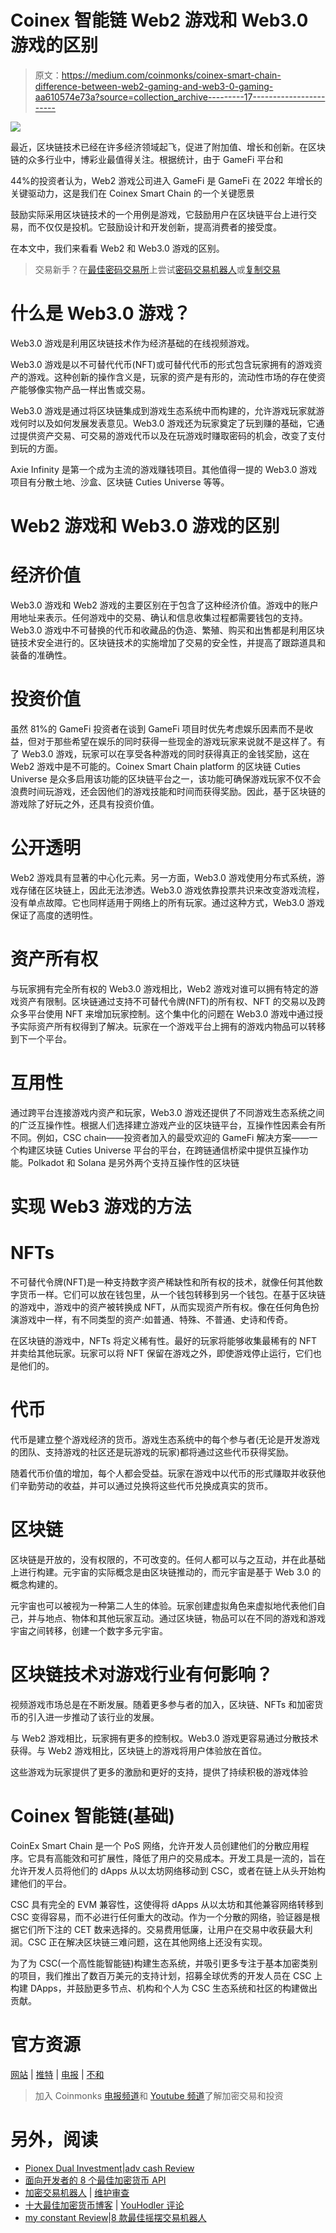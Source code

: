 # Coinex 智能链 Web2 游戏和 Web3.0 游戏的区别

> 原文：<https://medium.com/coinmonks/coinex-smart-chain-difference-between-web2-gaming-and-web3-0-gaming-aa610574e73a?source=collection_archive---------17----------------------->

![](img/71433a0b01311ab6bc3dc03e6dfc56e5.png)

最近，区块链技术已经在许多经济领域起飞，促进了附加值、增长和创新。在区块链的众多行业中，博彩业最值得关注。根据统计，由于 GameFi 平台和

44%的投资者认为，Web2 游戏公司进入 GameFi 是 GameFi 在 2022 年增长的关键驱动力，这是我们在 Coinex Smart Chain 的一个关键愿景

鼓励实际采用区块链技术的一个用例是游戏，它鼓励用户在区块链平台上进行交易，而不仅仅是投机。它鼓励设计和开发创新，提高消费者的接受度。

在本文中，我们来看看 Web2 和 Web3.0 游戏的区别。

> 交易新手？在[最佳密码交易所](/coinmonks/crypto-exchange-dd2f9d6f3769)上尝试[密码交易机器人](/coinmonks/crypto-trading-bot-c2ffce8acb2a)或[复制交易](/coinmonks/top-10-crypto-copy-trading-platforms-for-beginners-d0c37c7d698c)

# 什么是 Web3.0 游戏？

Web3.0 游戏是利用区块链技术作为经济基础的在线视频游戏。

Web3.0 游戏是以不可替代代币(NFT)或可替代代币的形式包含玩家拥有的游戏资产的游戏。这种创新的操作含义是，玩家的资产是有形的，流动性市场的存在使资产能够像实物产品一样出售或交易。

Web3.0 游戏是通过将区块链集成到游戏生态系统中而构建的，允许游戏玩家就游戏何时以及如何发展发表意见。Web3.0 游戏还为玩家奠定了玩到赚的基础，它通过提供资产交易、可交易的游戏代币以及在玩游戏时赚取密码的机会，改变了支付到玩的方面。

Axie Infinity 是第一个成为主流的游戏赚钱项目。其他值得一提的 Web3.0 游戏项目有分散土地、沙盒、区块链 Cuties Universe 等等。

# Web2 游戏和 Web3.0 游戏的区别

# 经济价值

Web3.0 游戏和 Web2 游戏的主要区别在于包含了这种经济价值。游戏中的账户用地址来表示。任何游戏中的交易、确认和信息收集过程都需要钱包的支持。Web3.0 游戏中不可替换的代币和收藏品的伪造、繁殖、购买和出售都是利用区块链技术安全进行的。区块链技术的实施增加了交易的安全性，并提高了跟踪道具和装备的准确性。

# 投资价值

虽然 81%的 GameFi 投资者在谈到 GameFi 项目时优先考虑娱乐因素而不是收益，但对于那些希望在娱乐的同时获得一些现金的游戏玩家来说就不是这样了。有了 Web3.0 游戏，玩家可以在享受各种游戏的同时获得真正的金钱奖励，这在 Web2 游戏中是不可能的。Coinex Smart Chain platform 的区块链 Cuties Universe 是众多启用该功能的区块链平台之一，该功能可确保游戏玩家不仅不会浪费时间玩游戏，还会因他们的游戏技能和时间而获得奖励。因此，基于区块链的游戏除了好玩之外，还具有投资价值。

# 公开透明

Web2 游戏具有显著的中心化元素。另一方面，Web3.0 游戏使用分布式系统，游戏存储在区块链上，因此无法渗透。Web3.0 游戏依靠投票共识来改变游戏流程，没有单点故障。它也同样适用于网络上的所有玩家。通过这种方式，Web3.0 游戏保证了高度的透明性。

# 资产所有权

与玩家拥有完全所有权的 Web3.0 游戏相比，Web2 游戏对谁可以拥有特定的游戏资产有限制。区块链通过支持不可替代令牌(NFT)的所有权、NFT 的交易以及跨众多平台使用 NFT 来增加玩家控制。这个集中化的问题在 Web3.0 游戏中通过授予实际资产所有权得到了解决。玩家在一个游戏平台上拥有的游戏内物品可以转移到下一个平台。

# 互用性

通过跨平台连接游戏内资产和玩家，Web3.0 游戏还提供了不同游戏生态系统之间的广泛互操作性。根据人们选择建立游戏产业的区块链平台，互操作性因素会有所不同。例如，CSC chain——投资者加入的最受欢迎的 GameFi 解决方案——一个构建区块链 Cuties Universe 平台的平台，在跨链通信桥梁中提供互操作功能。Polkadot 和 Solana 是另外两个支持互操作性的区块链

# 实现 Web3 游戏的方法

# NFTs

不可替代令牌(NFT)是一种支持数字资产稀缺性和所有权的技术，就像任何其他数字货币一样。它们可以放在钱包里，从一个钱包转移到另一个钱包。在基于区块链的游戏中，游戏中的资产被转换成 NFT，从而实现资产所有权。像在任何角色扮演游戏中一样，有不同类型的资产:如普通、特殊、不普通、史诗和传奇。

在区块链的游戏中，NFTs 将定义稀有性。最好的玩家将能够收集最稀有的 NFT 并卖给其他玩家。玩家可以将 NFT 保留在游戏之外，即使游戏停止运行，它们也是他们的。

# 代币

代币是建立整个游戏经济的货币。游戏生态系统中的每个参与者(无论是开发游戏的团队、支持游戏的社区还是玩游戏的玩家)都将通过这些代币获得奖励。

随着代币价值的增加，每个人都会受益。玩家在游戏中以代币的形式赚取并收获他们辛勤劳动的收益，并可以通过兑换将这些代币兑换成真实的货币。

# 区块链

区块链是开放的，没有权限的，不可改变的。任何人都可以与之互动，并在此基础上进行构建。元宇宙的实际概念是由区块链推动的，而元宇宙是基于 Web 3.0 的概念构建的。

元宇宙也可以被视为一种第二人生的体验。玩家创建虚拟角色来虚拟地代表他们自己，并与地点、物体和其他玩家互动。通过区块链，物品可以在不同的游戏和游戏宇宙之间转移，创建一个数字多元宇宙。

# 区块链技术对游戏行业有何影响？

视频游戏市场总是在不断发展。随着更多参与者的加入，区块链、NFTs 和加密货币的引入进一步推动了该行业的发展。

与 Web2 游戏相比，玩家拥有更多的控制权。Web3.0 游戏更容易通过分散技术获得。与 Web2 游戏相比，区块链上的游戏将用户体验放在首位。

这些游戏为玩家提供了更多的激励和更好的支持，提供了持续积极的游戏体验

# Coinex 智能链(基础)

CoinEx Smart Chain 是一个 PoS 网络，允许开发人员创建他们的分散应用程序。它具有高能效和可扩展性，降低了用户的交易成本。开发工具是一流的，旨在允许开发人员将他们的 dApps 从以太坊网络移动到 CSC，或者在链上从头开始构建他们的平台。

CSC 具有完全的 EVM 兼容性，这使得将 dApps 从以太坊和其他兼容网络转移到 CSC 变得容易，而不必进行任何重大的改动。作为一个分散的网络，验证器是根据它们所下注的 CET 数来选择的。交易费用低廉，让用户在交易中收获最大利润。CSC 正在解决区块链三难问题，这在其他网络上还没有实现。

为了为 CSC(一个高性能智能链)构建生态系统，并吸引更多专注于基本加密类别的项目，我们推出了数百万美元的支持计划，招募全球优秀的开发人员在 CSC 上构建 DApps，并鼓励更多节点、机构和个人为 CSC 生态系统和社区的构建做出贡献。

# 官方资源

[网站](http://www.coinex.org/) | [推特](https://twitter.com/CoinEx_CSC) | [电报](https://t.me/CoinExChain) | [不和](https://discord.gg/5uBGRW9qSp)

> 加入 Coinmonks [电报频道](https://t.me/coincodecap)和 [Youtube 频道](https://www.youtube.com/c/coinmonks/videos)了解加密交易和投资

# 另外，阅读

*   [Pionex Dual Investment](https://coincodecap.com/pionex-dual-investment)|[adv cash Review](https://coincodecap.com/advcash-review)
*   [面向开发者的 8 个最佳加密货币 API](https://coincodecap.com/best-cryptocurrency-apis)
*   [加密交易机器人](/coinmonks/crypto-trading-bot-c2ffce8acb2a) | [维护审查](https://coincodecap.com/uphold-review)
*   [十大最佳加密货币博客](https://coincodecap.com/best-cryptocurrency-blogs) | [YouHodler 评论](https://coincodecap.com/youhodler-review)
*   [my constant Review](https://coincodecap.com/myconstant-review)|[8 款最佳摇摆交易机器人](https://coincodecap.com/best-swing-trading-bots)